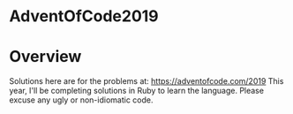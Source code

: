 # AdventOfCode2019

# Overview
Solutions here are for the problems at: https://adventofcode.com/2019
This year, I'll be completing solutions in Ruby to learn the language. Please
excuse any ugly or non-idiomatic code.

